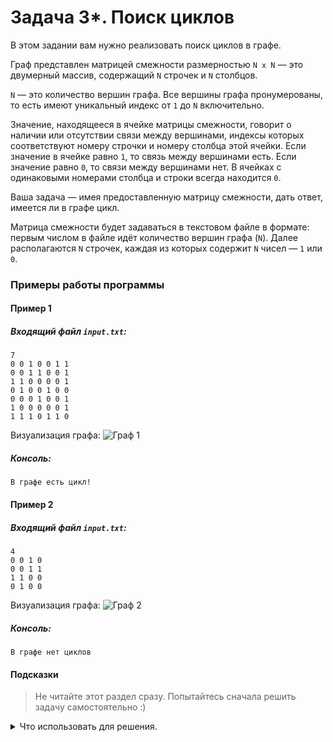 ﻿# Задача 3*. Поиск циклов
В этом задании вам нужно реализовать поиск циклов в графе.

Граф представлен матрицей смежности размерностью `N x N` — это двумерный массив, содержащий `N` строчек и `N` столбцов.

`N` — это количество вершин графа. Все вершины графа пронумерованы, то есть имеют уникальный индекс от `1` до `N` включительно.

Значение, находящееся в ячейке матрицы смежности, говорит о наличии или отсутствии связи между вершинами, индексы которых соответствуют номеру строчки 
и номеру столбца этой ячейки. Если значение в ячейке равно `1`, то связь между вершинами есть. Если значение равно `0`, то связи между вершинами нет. 
В ячейках с одинаковыми номерами столбца и строки всегда находится `0`.

Ваша задача — имея предоставленную матрицу смежности, дать ответ, имеется ли в графе цикл.

Матрица смежности будет задаваться в текстовом файле в формате: первым числом в файле идёт количество вершин графа (`N`). Далее располагаются `N` 
строчек, каждая из которых содержит `N` чисел — `1` или `0`.

### Примеры работы программы
#### Пример 1
##### Входящий файл `input.txt`:
```
7
0 0 1 0 0 1 1
0 0 1 1 0 0 1
1 1 0 0 0 0 1
0 1 0 0 1 0 0 
0 0 0 1 0 0 1 
1 0 0 0 0 0 1 
1 1 1 0 1 1 0
```

Визуализация графа: ![Граф 1](graph1_empty.png)
##### Консоль:
```
В графе есть цикл!
```
#### Пример 2
##### Входящий файл `input.txt`:
```
4
0 0 1 0
0 0 1 1
1 1 0 0
0 1 0 0
```

Визуализация графа: ![Граф 2](graph2_empty.png)
##### Консоль:
```
В графе нет циклов
```
#### Подсказки

> Не читайте этот раздел сразу. Попытайтесь сначала решить задачу самостоятельно :)

<details>

<summary>Что использовать для решения.</summary>

Для чтения из файла используйте `std::ifstream`.

Для хранения матрицы смежности используйте двумерный динамический массив.

Вам понадобится одномерный динамический массив для хранения информации об уже посещённых вершинах.

Алгоритм поиска циклов описан в лекции.

</details>